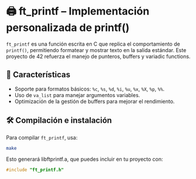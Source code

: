 # 🖨️ ft_printf – Implementación personalizada de printf()

`ft_printf` es una función escrita en C que replica el comportamiento de `printf()`, permitiendo formatear y mostrar texto en la salida estándar.
Este proyecto de 42 refuerza el manejo de punteros, buffers y variadic functions.

## 🚀 Características
- Soporte para formatos básicos: `%c`, `%s`, `%d`, `%i`, `%u`, `%x`, `%X`, `%p`, `%%`.
- Uso de `va_list` para manejar argumentos variables.
- Optimización de la gestión de buffers para mejorar el rendimiento.

## 🛠️ Compilación e instalación
Para compilar `ft_printf`, usa:
```bash
make
```
Esto generará libftprintf.a, que puedes incluir en tu proyecto con:
```C
#include "ft_printf.h"
```
